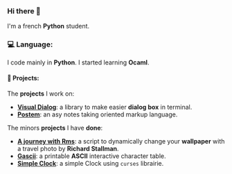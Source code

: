 ### Hi there 👋

I'm a french **Python** student.

### :computer: Language:

I code mainly in **Python**. I started learning **Ocaml**.

#### :file_folder: Projects:

The **projects** I work on:
* [**Visual Dialog**](https://github.com/Tim-ats-d/Visual-dialog): a library to make easier **dialog box** in terminal.
* [**Postem**](https://github.com/math-club/Postem): an asy notes taking oriented markup language.

The minors **projects** I have **done**:
* [**A journey with Rms**](https://github.com/Tim-ats-d/A-journey-with-rms): a script to dynamically change your **wallpaper** with a travel photo by **Richard Stallman**.
* [**Gascii**](https://github.com/Tim-ats-d/Gascii): a printable **ASCII** interactive character table.
* [**Simple Clock**](https://github.com/Tim-ats-d/Simple-Clock): a simple Clock using `curses` librairie.
